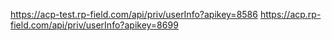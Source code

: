 https://acp-test.rp-field.com/api/priv/userInfo?apikey=8586
https://acp.rp-field.com/api/priv/userInfo?apikey=8699
